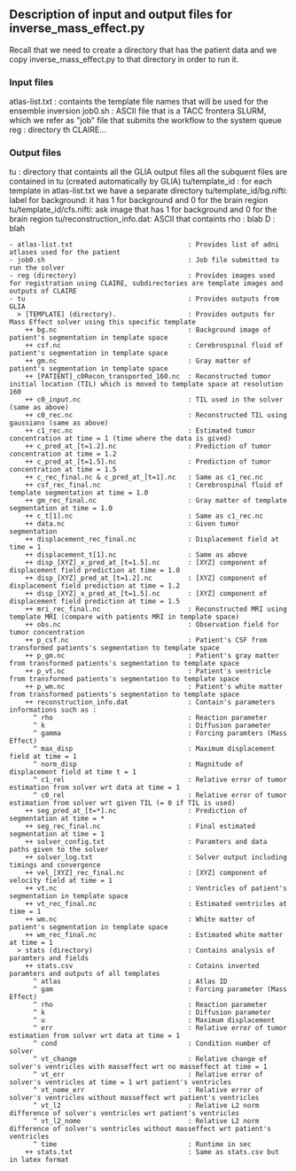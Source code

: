 ## Description of input and output files for inverse_mass_effect.py
Recall that we need to create a directory that has the patient data and we copy inverse_mass_effect.py to that directory in order to run it. 


### Input files
atlas-list.txt  : containts the template file names that will be used for the ensemble inversion
job0.sh : ASCII file that is a TACC frontera SLURM, which we refer as "job" file that submits the workflow to the system queue
reg : directory th CLAIRE...

### Output files
tu : directory that containts all the GLIA output files all the subquent files are contained in tu (created automatically by GLIA)
tu/template_id : for each template in atlas-list.txt we have a separate directory
tu/template_id/bg.nifti: label for background: it has 1 for background and 0 for the brain region
tu/template_id/cfs.nifti: ask image that has 1 for background and 0 for the brain region
tu/reconstruction_info.dat: ASCII that containts
        rho : blab
        D : blah



 
    - atlas-list.txt                             : Provides list of adni atlases used for the patient
    - job0.sh                                    : Job file submitted to run the solver
    - reg (directory)                            : Provides images used for registration using CLAIRE, subdirectories are template images and outputs of CLAIRE
    - tu                                         : Provides outputs from GLIA 
      > [TEMPLATE] (directory).                  : Provides outputs for Mass Effect solver using this specific template 
        ++ bg.nc                                 : Background image of patient's segmentation in template space
        ++ csf.nc                                : Cerebrospinal fluid of patient's segmentation in template space
        ++ gm.nc                                 : Gray matter of patient's segmentation in template space
        ++ [PATIENT]_c0Recon_transported_160.nc  : Reconstructed tumor initial location (TIL) which is moved to template space at resolution 160
        ++ c0_input.nc                           : TIL used in the solver (same as above)
        ++ c0_rec.nc                             : Reconstructed TIL using gaussians (same as above)
        ++ c1_rec.nc                             : Estimated tumor concentration at time = 1 (time where the data is gived)
        ++ c_pred_at_[t=1.2].nc                  : Prediction of tumor concentration at time = 1.2 
        ++ c_pred_at_[t=1.5].nc                  : Prediction of tumor concentration at time = 1.5
        ++ c_rec_final.nc & c_pred_at_[t=1].nc   : Same as c1_rec.nc
        ++ csf_rec_final.nc                      : Cerebrospinal fluid of template segmentation at time = 1.0
        ++ gm_rec_final.nc                       : Gray matter of template segmentation at time = 1.0
        ++ c_t[1].nc                             : Same as c1_rec.nc
        ++ data.nc                               : Given tumor segmentation 
        ++ displacement_rec_final.nc             : Displacement field at time = 1
        ++ displacement_t[1].nc                  : Same as above 
        ++ disp_[XYZ]_x_pred_at_[t=1.5].nc       : [XYZ] component of displacement field prediction at time = 1.0
        ++ disp_[XYZ]_pred_at_[t=1.2].nc         : [XYZ] component of displacement field prediction at time = 1.2
        ++ disp_[XYZ]_x_pred_at_[t=1.5].nc       : [XYZ] component of displacement field prediction at time = 1.5
        ++ mri_rec_final.nc                      : Reconstructed MRI using template MRI (compare with patients MRI in template space)
        ++ obs.nc                                : Observation field for tumor concentration
        ++ p_csf.nc                              : Patient's CSF from transformed patients's segmentation to template space
        ++ p_gm.nc                               : Patient's gray matter from transformed patients's segmentation to template space
        ++ p_vt.nc                               : Patient's ventricle from transformed patients's segmentation to template space
        ++ p_wm.nc                               : Patient's white matter from transformed patients's segmentation to template space
        ++ reconstruction_info.dat               : Contain's parameters informations such as :
          ^ rho                                  : Reaction parameter 
          ^ k                                    : Diffusion parameter
          ^ gamma                                : Forcing paramters (Mass Effect)
          ^ max_disp                             : Maximum displacement field at time = 1 
          ^ norm_disp                            : Magnitude of displacement field at time t = 1
          ^ c1_rel                               : Relative error of tumor estimation from solver wrt data at time = 1
          ^ c0_rel                               : Relative error of tumor estimation from solver wrt given TIL (= 0 if TIL is used)
        ++ seg_pred_at_[t=*].nc                  : Prediction of segmentation at time = *
        ++ seg_rec_final.nc                      : Final estimated segmentation at time = 1
        ++ solver_config.txt                     : Paramters and data paths given to the solver 
        ++ solver_log.txt                        : Solver output including timings and convergence
        ++ vel_[XYZ]_rec_final.nc                : [XYZ] component of velocity field at time = 1
        ++ vt.nc                                 : Ventricles of patient's segmentation in template space
        ++ vt_rec_final.nc                       : Estimated ventricles at time = 1
        ++ wm.nc                                 : White matter of patient's segmentation in template space
        ++ wm_rec_final.nc                       : Estimated white matter at time = 1
      > stats (directory)                        : Contains analysis of paramters and fields 
        ++ stats.csv                             : Cotains inverted paramters and outputs of all templates 
          ^ atlas                                : Atlas ID 
          ^ gam                                  : Forcing parameter (Mass Effect)
          ^ rho                                  : Reaction parameter 
          ^ k                                    : Diffusion parameter 
          ^ u                                    : Maximum displacement
          ^ err                                  : Relative error of tumor estimation from solver wrt data at time = 1
          ^ cond                                 : Condition number of solver 
          ^ vt_change                            : Relative change of solver's ventricles with masseffect wrt no masseffect at time = 1
          ^ vt_err                               : Relative error of solver's ventricles at time = 1 wrt patient's ventricles 
          ^ vt_nome_err                          : Relative error of solver's ventricles without masseffect wrt patient's ventricles 
          ^ vt_l2                                : Relative L2 norm difference of solver's ventricles wrt patient's ventricles
          ^ vt_l2_nome                           : Relative L2 norm difference of solver's ventricles without masseffect wrt patient's ventricles
          ^ time                                 : Runtime in sec
        ++ stats.txt                             : Same as stats.csv but in latex format 
        
